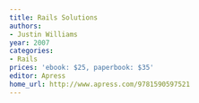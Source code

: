 ```yaml
---
title: Rails Solutions
authors:
- Justin Williams
year: 2007
categories:
- Rails
prices: 'ebook: $25, paperbook: $35'
editor: Apress
home_url: http://www.apress.com/9781590597521
---
```

